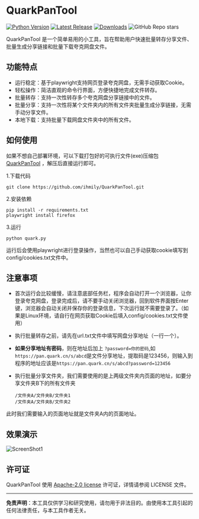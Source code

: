 # QuarkPanTool

[![Python Version](https://img.shields.io/badge/python-3.11.6-blue.svg)](https://www.python.org/downloads/release/python-3116/)
[![Latest Release](https://img.shields.io/github/v/release/ihmily/QuarkPanTool)](https://github.com/ihmily/QuarkPanTool/releases/latest)
[![Downloads](https://img.shields.io/github/downloads/ihmily/QuarkPanTool/total)](https://github.com/ihmily/QuarkPanTool/releases/latest)
![GitHub Repo stars](https://img.shields.io/github/stars/ihmily/QuarkPanTool?style=social)


QuarkPanTool 是一个简单易用的小工具，旨在帮助用户快速批量转存分享文件、批量生成分享链接和批量下载夸克网盘文件。

## 功能特点

- 运行稳定：基于playwright支持网页登录夸克网盘，无需手动获取Cookie。
- 轻松操作：简洁直观的命令行界面，方便快捷地完成文件转存。
- 批量转存：支持一次性转存多个夸克网盘分享链接中的文件。
- 批量分享：支持一次性将某个文件夹内的所有文件夹批量生成分享链接，无需手动分享文件。
- 本地下载：支持批量下载网盘文件夹中的所有文件。

## 如何使用

如果不想自己部署环境，可以下载打包好的可执行文件(exe)压缩包 [QuarkPanTool](https://github.com/ihmily/QuarkPanTool/releases) ，解压后直接运行即可。

1.下载代码

```
git clone https://github.com/ihmily/QuarkPanTool.git
```

2.安装依赖

```
pip install -r requirements.txt
playwright install firefox
```

3.运行

```
python quark.py
```

运行后会使用playwright进行登录操作，当然也可以自己手动获取cookie填写到config/cookies.txt文件中。

## 注意事项

- 首次运行会比较缓慢，请注意底部任务栏，程序会自动打开一个浏览器，让你登录夸克网盘，登录完成后，请不要手动关闭浏览器，回到软件界面按Enter键，浏览器会自动关闭并保存你的登录信息，下次运行就不需要登录了。（如果是Linux环境，请自行在网页获取Cookie后填入config/cookies.txt文件使用）

- 执行批量转存之前，请先在url.txt文件中填写网盘分享地址（一行一个）。

- **如果分享地址有密码**，则在地址后加上 `?password=你的密码`,如`https://pan.quark.cn/s/abcd`是文件分享地址，提取码是123456，则输入到程序的地址应该是`https://pan.quark.cn/s/abcd?password=123456`

- 执行批量分享文件夹，我们需要使用的是上两级文件夹内页面的地址，如要分享文件夹B下的所有文件夹

  ```
  /文件夹A/文件夹B/文件夹1
  /文件夹A/文件夹B/文件夹2
  ```
  
此时我们需要输入的页面地址就是文件夹A内的页面地址。

## 效果演示

![ScreenShot1](./images/Snipaste_2024-09-23_19-02-03.jpg)

## 许可证

QuarkPanTool 使用 [Apache-2.0 license](https://github.com/ihmily/QuarkPanTool#Apache-2.0-1-ov-file) 许可证，详情请参阅 LICENSE 文件。

------

**免责声明**：本工具仅供学习和研究使用，请勿用于非法目的。由使用本工具引起的任何法律责任，与本工具作者无关。
